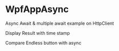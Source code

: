 # WpfAppAsync
Async Await &amp; multiple await example on HttpClient

Display Result with time stamp

Compare Endless button with async
